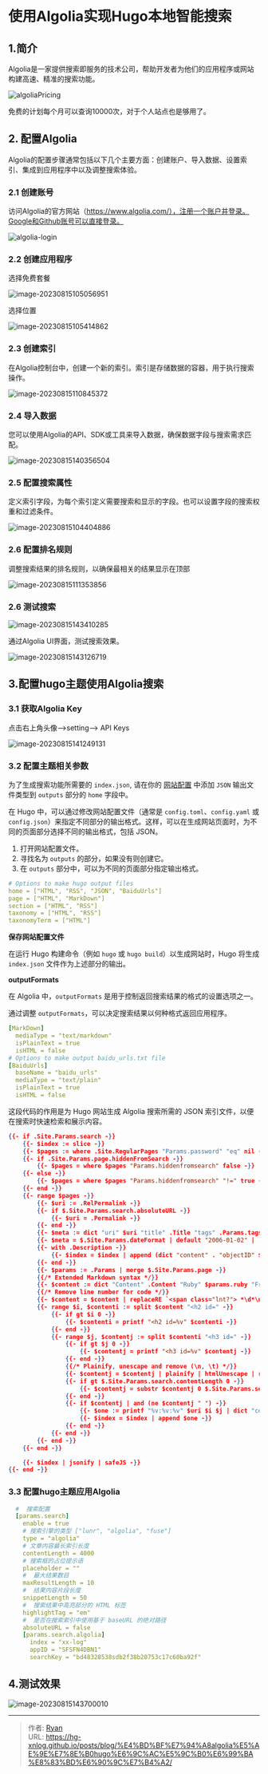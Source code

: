 # 使用Algolia实现Hugo本地智能搜索









## 1.简介



Algolia是一家提供搜索即服务的技术公司，帮助开发者为他们的应用程序或网站构建高速、精准的搜索功能。



![algoliaPricing](http://cdn1.ryanxin.live/image-20230815102738980.png)



免费的计划每个月可以查询10000次，对于个人站点也是够用了。



## 2. 配置Algolia



Algolia的配置步骤通常包括以下几个主要方面：创建账户、导入数据、设置索引、集成到应用程序中以及调整搜索体验。



### 2.1 创建账号

访问Algolia的官方网站（https://www.algolia.com/），注册一个账户并登录。Google和Github账号可以直接登录。



![algolia-login](http://cdn1.ryanxin.live/image-20230815104008760.png)



### 2.2 创建应用程序

选择免费套餐

![image-20230815105056951](http://cdn1.ryanxin.live/image-20230815105056951.png)



选择位置

![image-20230815105414862](http://cdn1.ryanxin.live/image-20230815105414862.png)





### 2.3 创建索引

在Algolia控制台中，创建一个新的索引。索引是存储数据的容器，用于执行搜索操作。

![image-20230815110845372](http://cdn1.ryanxin.live/image-20230815110845372.png)





### 2.4 导入数据

您可以使用Algolia的API、SDK或工具来导入数据，确保数据字段与搜索需求匹配。

![image-20230815140356504](http://cdn1.ryanxin.live/image-20230815140356504.png)



### 2.5 配置搜索属性

定义索引字段，为每个索引定义需要搜索和显示的字段。也可以设置字段的搜索权重和过滤条件。

![image-20230815104404886](http://cdn1.ryanxin.live/image-20230815104404886.png)



### 2.6 配置排名规则

调整搜索结果的排名规则，以确保最相关的结果显示在顶部

![image-20230815111353856](http://cdn1.ryanxin.live/image-20230815111353856.png)



### 2.6 测试搜索

![image-20230815143410285](http://cdn1.ryanxin.live/image-20230815143410285.png)

通过Algolia UI界面，测试搜索效果。

![image-20230815143126719](http://cdn1.ryanxin.live/image-20230815143126719.png)





## 3.配置hugo主题使用Algolia搜索



### 3.1 获取Algolia Key

点击右上角头像—>setting—> API Keys

![image-20230815141249131](http://cdn1.ryanxin.live/image-20230815141249131.png)



### 3.2 配置主题相关参数



为了生成搜索功能所需要的 `index.json`, 请在你的 [网站配置](https://hugoloveit.com/zh-cn/theme-documentation-basics/#site-configuration) 中添加 `JSON` 输出文件类型到 `outputs` 部分的 `home` 字段中。





在 Hugo 中，可以通过修改网站配置文件（通常是 `config.toml`、`config.yaml` 或 `config.json`）来指定不同部分的输出格式。这样，可以在生成网站页面时，为不同的页面部分选择不同的输出格式，包括 JSON。

1. 打开网站配置文件。
2. 寻找名为 `outputs` 的部分，如果没有则创建它。
3. 在 `outputs` 部分中，可以为不同的页面部分指定输出格式。

```yaml
# Options to make hugo output files
home = ["HTML", "RSS", "JSON", "BaiduUrls"]
page = ["HTML", "MarkDown"]
section = ["HTML", "RSS"]
taxonomy = ["HTML", "RSS"]
taxonomyTerm = ["HTML"]
```



**保存网站配置文件**

在运行 Hugo 构建命令（例如 `hugo` 或 `hugo build`）以生成网站时，Hugo 将生成 `index.json` 文件作为上述部分的输出。





**outputFormats**

在 Algolia 中，`outputFormats` 是用于控制返回搜索结果的格式的设置选项之一。

通过调整 `outputFormats`，可以决定搜索结果以何种格式返回应用程序。

```yaml
[MarkDown]
  mediaType = "text/markdown"
  isPlainText = true
  isHTML = false
# Options to make output baidu_urls.txt file
[BaiduUrls]
  baseName = "baidu_urls"
  mediaType = "text/plain"
  isPlainText = true
  isHTML = false
```





这段代码的作用是为 Hugo 网站生成 Algolia 搜索所需的 JSON 索引文件，以便在搜索时快速检索和展示内容。

```json
{{- if .Site.Params.search -}}
    {{- $index := slice -}}
    {{- $pages := where .Site.RegularPages "Params.password" "eq" nil -}}
    {{- if .Site.Params.page.hiddenFromSearch -}}
        {{- $pages = where $pages "Params.hiddenfromsearch" false -}}
    {{- else -}}
        {{- $pages = where $pages "Params.hiddenfromsearch" "!=" true -}}
    {{- end -}}
    {{- range $pages -}}
        {{- $uri := .RelPermalink -}}
        {{- if $.Site.Params.search.absoluteURL -}}
            {{- $uri = .Permalink -}}
        {{- end -}}
        {{- $meta := dict "uri" $uri "title" .Title "tags" .Params.tags "categories" .Params.categories -}}
        {{- $meta = $.Site.Params.dateFormat | default "2006-01-02" | .PublishDate.Format | dict "date" | merge $meta -}}
        {{- with .Description -}}
            {{- $index = $index | append (dict "content" . "objectID" $uri | merge $meta) -}}
        {{- end -}}
        {{- $params := .Params | merge $.Site.Params.page -}}
        {{/* Extended Markdown syntax */}}
        {{- $content := dict "Content" .Content "Ruby" $params.ruby "Fraction" $params.fraction "Fontawesome" $params.fontawesome | partial "function/content.html" -}}
        {{/* Remove line number for code */}}
        {{- $content = $content | replaceRE `<span class="lnt?"> *\d*\n?</span>` "" -}}
        {{- range $i, $contenti := split $content "<h2 id=" -}}
            {{- if gt $i 0 -}}
                {{- $contenti = printf "<h2 id=%v" $contenti -}}
            {{- end -}}
            {{- range $j, $contentj := split $contenti "<h3 id=" -}}
                {{- if gt $j 0 -}}
                    {{- $contentj = printf "<h3 id=%v" $contentj -}}
                {{- end -}}
                {{/* Plainify, unescape and remove (\n, \t) */}}
                {{- $contentj = $contentj | plainify | htmlUnescape | replaceRE `[\n\t ]+` " " -}}
                {{- if gt $.Site.Params.search.contentLength 0 -}}
                    {{- $contentj = substr $contentj 0 $.Site.Params.search.contentLength -}}
                {{- end -}}
                {{- if $contentj | and (ne $contentj " ") -}}
                    {{- $one := printf "%v:%v:%v" $uri $i $j | dict "content" $contentj "objectID" | merge $meta -}}
                    {{- $index = $index | append $one -}}
                {{- end -}}
            {{- end -}}
        {{- end -}}
    {{- end -}}

    {{- $index | jsonify | safeJS -}}
{{- end -}}

```





### 3.3 配置hugo主题应用Algolia

```yaml
  #  搜索配置
  [params.search]
    enable = true
    # 搜索引擎的类型 ["lunr", "algolia", "fuse"]
    type = "algolia"
    # 文章内容最长索引长度
    contentLength = 4000
    # 搜索框的占位提示语
    placeholder = ""
    #  最大结果数目
    maxResultLength = 10
    #  结果内容片段长度
    snippetLength = 50
    #  搜索结果中高亮部分的 HTML 标签
    highlightTag = "em"
    #  是否在搜索索引中使用基于 baseURL 的绝对路径
    absoluteURL = false
    [params.search.algolia]
      index = "xx-log"
      appID = "SFSFN4DBN1"
      searchKey = "bd48328538sdb2f38b20753c17c60ba92f"
```







## 4.测试效果

![image-20230815143700010](http://cdn1.ryanxin.live/image-20230815143700010.png)

---

> 作者: [Ryan](https://github.com/ryanxin7)  
> URL: https://hg-xnlog.github.io/posts/blog/%E4%BD%BF%E7%94%A8algolia%E5%AE%9E%E7%8E%B0hugo%E6%9C%AC%E5%9C%B0%E6%99%BA%E8%83%BD%E6%90%9C%E7%B4%A2/  

